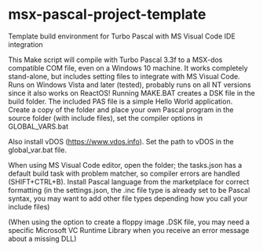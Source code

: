 # msx-pascal-project-template
Template build environment for Turbo Pascal with MS Visual Code IDE integration

This Make script will compile with Turbo Pascal 3.3f to a MSX-dos compatible COM file, even on a Windows 10 machine. 
It works completely stand-alone, but includes setting files to integrate with MS Visual Code.
Runs on Windows Vista and later (tested), probably runs on all NT versions since it also works on ReactOS! 
Running MAKE.BAT creates a DSK file in the build folder. The included PAS file is a simple Hello World application. 
Create a copy of the folder and place your own Pascal program in the source folder (with include files), set the compiler options in GLOBAL_VARS.bat

Also install vDOS (https://www.vdos.info). Set the path to vDOS in the global_var.bat file.


When using MS Visual Code editor, open the folder; the tasks.json has a default build task with problem matcher, so compiler errors are handled (SHIFT+CTRL+B). Install Pascal language from the marketplace for correct formatting (in the settings.json, the .inc file type is already set to be Pascal syntax, you may want to add other file types depending how you call your include files)

(When using the option to create a floppy image .DSK file, you may need a specific Microsoft VC Runtime Library when you receive an error message about a missing DLL)
